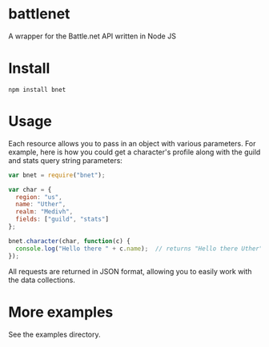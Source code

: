 battlenet
=========

A wrapper for the Battle.net API written in Node JS

Install
=========
```
npm install bnet
```


 Usage
=========
Each resource allows you to pass in an object with various parameters.
For example, here is how you could get a character's profile along with
the guild and stats query string parameters:


```javascript
var bnet = require("bnet");

var char = {
  region: "us",
  name: "Uther",
  realm: "Medivh",
  fields: ["guild", "stats"] 
};

bnet.character(char, function(c) {
  console.log("Hello there " + c.name);  // returns "Hello there Uther"
});

```

All requests are returned in JSON format, allowing you to easily work
with the data collections.


More examples
=========

See the examples directory.
